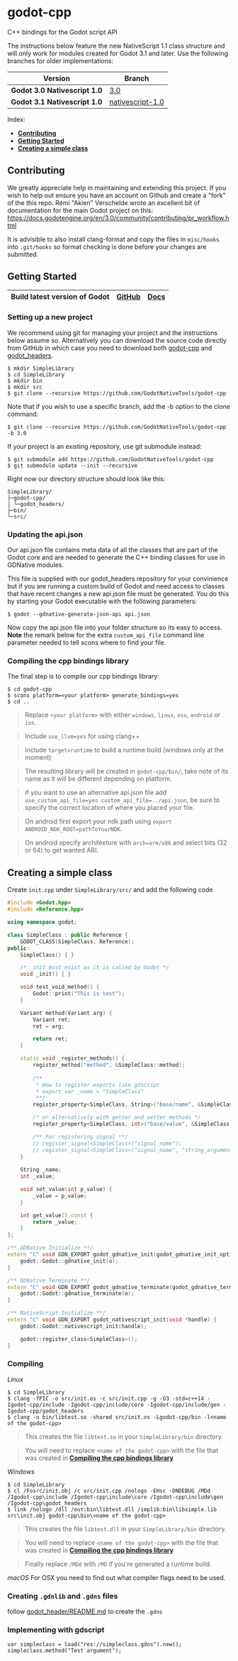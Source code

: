 # godot-cpp
C++ bindings for the Godot script API

The instructions below feature the new NativeScript 1.1 class structure and will only work for modules created for Godot 3.1 and later. Use the following branches for older implementations:

Version | Branch
--- | ---
**Godot 3.0 Nativescript 1.0** | [3.0](https://github.com/GodotNativeTools/godot-cpp/tree/3.0)
**Godot 3.1 Nativescript 1.0** | [nativescript-1.0](https://github.com/GodotNativeTools/godot-cpp/tree/nativescript-1.0)

Index:
-   [**Contributing**](#contributing)
-   [**Getting Started**](#getting-started)
-   [**Creating a simple class**](#creating-a-simple-class)

## Contributing
We greatly appreciate help in maintaining and extending this project. 
If you wish to help out ensure you have an account on Github and create a "fork" of the this repo.
Rémi "Akien" Verschelde wrote an excellent bit of documentation for the main Godot project on this: 
https://docs.godotengine.org/en/3.0/community/contributing/pr_workflow.html

It is advisible to also install clang-format and copy the files in `misc/hooks` into `.git/hooks` so format checking is done before your changes are submitted.

## Getting Started

| **Build latest version of Godot** | [**GitHub**](https://github.com/godotengine/godot) | [**Docs**](https://godot.readthedocs.io/en/latest/development/compiling/index.html) |
| --- | --- | --- |

### Setting up a new project

We recommend using git for managing your project and the instructions below assume so. Alternatively you can download the source code directly from GitHub in which case you need to download both [godot-cpp](https://github.com/GodotNativeTools/godot-cpp) and [godot_headers](https://github.com/GodotNativeTools/godot_headers).

```
$ mkdir SimpleLibrary
$ cd SimpleLibrary
$ mkdir bin
$ mkdir src
$ git clone --recursive https://github.com/GodotNativeTools/godot-cpp
```

Note that if you wish to use a specific branch, add the -b option to the clone command:
```
$ git clone --recursive https://github.com/GodotNativeTools/godot-cpp -b 3.0
```

If your project is an existing repository, use git submodule instead:
```
$ git submodule add https://github.com/GodotNativeTools/godot-cpp
$ git submodule update --init --recursive
```

Right now our directory structure should look like this:
```
SimpleLibrary/
├─godot-cpp/
| └─godot_headers/
├─bin/
└─src/
```

### Updating the api.json
Our api.json file contains meta data of all the classes that are part of the Godot core and are needed to generate the C++ binding classes for use in GDNative modules. 

This file is supplied with our godot_headers repository for your convinience but if you are running a custom build of Godot and need access to classes that have recent changes a new api.json file must be generated. You do this by starting your Godot executable with the following parameters:

```
$ godot --gdnative-generate-json-api api.json
```

Now copy the api.json file into your folder structure so its easy to access. **Note** the remark below for the extra ```custom_api_file``` command line parameter needed to tell scons where to find your file.

### Compiling the cpp bindings library
The final step is to compile our cpp bindings library:
```
$ cd godot-cpp
$ scons platform=<your platform> generate_bindings=yes
$ cd ..
```

> Replace `<your platform>` with either `windows`, `linux`, `osx`, `android` or `ios`.

> Include `use_llvm=yes` for using clang++

> Include `target=runtime` to build a runtime build (windows only at the moment)

> The resulting library will be created in `godot-cpp/bin/`, take note of its name as it will be different depending on platform.

> If you want to use an alternative api.json file add `use_custom_api_file=yes custom_api_file=../api.json`, be sure to specify the correct location of where you placed your file.

> On android first export your ndk path using `export ANDROID_NDK_ROOT=pathToYourNDK`.

> On android specify architexture with `arch=arm/x86` and select bits (32 or 64) to get wanted ABI.

## Creating a simple class

Create `init.cpp` under `SimpleLibrary/src/` and add the following code
```cpp
#include <Godot.hpp>
#include <Reference.hpp>

using namespace godot;

class SimpleClass : public Reference {
    GODOT_CLASS(SimpleClass, Reference);
public:
    SimpleClass() { }

    /* _init must exist as it is called by Godot */
    void _init() { }

    void test_void_method() {
        Godot::print("This is test");
    }

    Variant method(Variant arg) {
        Variant ret;
        ret = arg;

        return ret;
    }

    static void _register_methods() {
        register_method("method", &SimpleClass::method);
        
        /**
         * How to register exports like gdscript
         * export var _name = "SimpleClass"
         **/
        register_property<SimpleClass, String>("base/name", &SimpleClass::_name, String("SimpleClass"));

        /* or alternatively with getter and setter methods */
        register_property<SimpleClass, int>("base/value", &SimpleClass::set_value, &SimpleClass::get_value, 0);

        /** For registering signal **/
        // register_signal<SimpleClass>("signal_name");
        // register_signal<SimpleClass>("signal_name", "string_argument", GODOT_VARIANT_TYPE_STRING)
    }
    
    String _name;
    int _value;

    void set_value(int p_value) {
        _value = p_value;
    }

    int get_value() const {
        return _value;
    }
};

/** GDNative Initialize **/
extern "C" void GDN_EXPORT godot_gdnative_init(godot_gdnative_init_options *o) {
    godot::Godot::gdnative_init(o);
}

/** GDNative Terminate **/
extern "C" void GDN_EXPORT godot_gdnative_terminate(godot_gdnative_terminate_options *o) {
    godot::Godot::gdnative_terminate(o);
}

/** NativeScript Initialize **/
extern "C" void GDN_EXPORT godot_nativescript_init(void *handle) {
    godot::Godot::nativescript_init(handle);

    godot::register_class<SimpleClass>();
}
```

### Compiling

*Linux*
```
$ cd SimpleLibrary
$ clang -fPIC -o src/init.os -c src/init.cpp -g -O3 -std=c++14 -Igodot-cpp/include -Igodot-cpp/include/core -Igodot-cpp/include/gen -Igodot-cpp/godot_headers
$ clang -o bin/libtest.so -shared src/init.os -Lgodot-cpp/bin -l<name of the godot-cpp>
```
> This creates the file `libtest.so` in your `SimpleLibrary/bin` directory.

> You will need to replace `<name of the godot-cpp>` with the file that was created in [**Compiling the cpp bindings library**](#compiling-the-cpp-bindings-library)

*Windows*
```
$ cd SimpleLibrary
$ cl /Fosrc/init.obj /c src/init.cpp /nologo -EHsc -DNDEBUG /MDd /Igodot-cpp\include /Igodot-cpp\include\core /Igodot-cpp\include\gen /Igodot-cpp\godot_headers
$ link /nologo /dll /out:bin\libtest.dll /implib:bin\libsimple.lib src\init.obj godot-cpp\bin\<name of the godot-cpp>
```
> This creates the file `libtest.dll` in your `SimpleLibrary/bin` directory.

> You will need to replace `<name of the godot-cpp>` with the file that was created in [**Compiling the cpp bindings library**](#compiling-the-cpp-bindings-library)

> Finally replace `/MDd` with `/MD` if you're generated a runtime build.

*macOS*
For OSX you need to find out what compiler flags need to be used.

### Creating `.gdnlib` and `.gdns` files
follow [godot_header/README.md](https://github.com/GodotNativeTools/godot_headers/blob/master/README.md#how-do-i-use-native-scripts-from-the-editor) to create the `.gdns` 

### Implementing with gdscript
```gdscript
var simpleclass = load("res://simpleclass.gdns").new();
simpleclass.method("Test argument");
```

